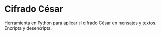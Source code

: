# Cifrado César
Herramienta en Python para aplicar el cifrado César en mensajes y textos. Encripta y desencripta.
